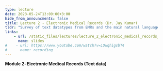 ```yaml
---
type: lecture
date: 2023-05-24T13:00:00+3:00
hide_from_announcments: false
title: Lecture 2 - Electronic Medical Records (Dr. Jay Kumar)
tldr: "Survey of text datatypes from EMRs and the main natural language processing approaches for their analysis"
links: 
    - url: /static_files/lectures/lecture_2_electronic_medical_records_jay.pptx
      name: slides 
#    - url: https://www.youtube.com/watch?v=LOwqhigsbT4
#      name: recording
---
```

<strong>Module 2: Electronic Medical Records (Text data)</strong>
